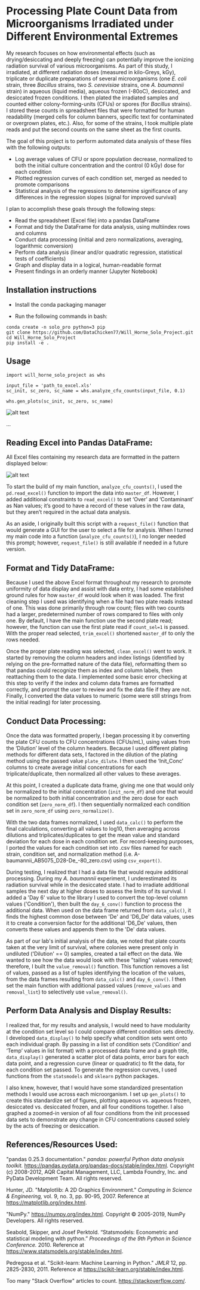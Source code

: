 # Processing Plate Count Data from Microorganisms Irradiated under Different Environmental Extremes

My research focuses on how environmental effects (such as drying/desiccating and deeply freezing) can potentially improve the ionizing radiation survival of various microorganisms.  As part of this study, I irradiated, at different radiation doses (measured in kilo-Greys, kGy), triplicate or duplicate preparations of several microorganisms (one *E. coli* strain, three *Bacillus* strains, two *S. cerevisiae* strains, one *A. baumannii* strain) in aqueous (liquid media), aqueous frozen (-80oC), desiccated, and desiccated frozen conditions.  I then plated the irradiated samples and counted either colony-forming-units (CFUs) or spores (for *Bacillus* strains).  I stored these counts in spreadsheet files that were formatted for human readability (merged cells for column banners, specific text for contaminated or overgrown plates, etc.).  Also, for some of the strains, I took multiple plate reads and put the second counts on the same sheet as the first counts.

The goal of this project is to perform automated data analysis of these files with the following outputs:
* Log average values of CFU or spore population decrease, normalized to both the initial culture concentration and the control (0 kGy) dose for each condition
* Plotted regression curves of each condition set, merged as needed to promote comparisons
* Statistical analysis of the regressions to determine significance of any differences in the regression slopes (signal for improved survival)

I plan to accomplish these goals through the following steps:
* Read the spreadsheet (Excel file) into a pandas DataFrame
* Format and tidy the DataFrame for data analysis, using multiindex rows and columns
* Conduct data processing (initial and zero normalizations, averaging, logarithmic conversion)
* Perform data analysis (linear and/or quadratic regression, statistical tests of coefficients)
* Graph and display data in a logical, human-readable format
* Present findings in an orderly manner (Jupyter Notebook)

## Installation instructions

+ Install the conda packaging manager

+ Run the following commands in bash:

```
conda create -n solo_pro python=3 pip
git clone https://github.com/DataChicken77/Will_Horne_Solo_Project.git
cd Will_Horne_Solo_Project
pip install -e .
```


## Usage


```
import will_horne_solo_project as whs

input_file = 'path_to_excel.xls'
sc_init, sc_zero, sc_name = whs.analyze_cfu_counts(input_file, 0.1)

whs.gen_plots(sc_init, sc_zero, sc_name)
```

![alt text](https://github.com/DataChicken77/Will_Horne_Solo_Project/blob/master/notebooks/graphs/Effects_of_Freezing_on_S._cerevisiae_EXF-6761_IR_Survival.png "Output Graph Example")

...

## Reading Excel into Pandas DataFrame:

All Excel files containing my research data are formatted in the pattern displayed below:

![alt text](https://github.com/DataChicken77/class_project/blob/master/pictures/data_file_example.JPG "Data File Example")

To start the build of my main function, `analyze_cfu_counts()`, I used the `pd.read_excel()` function to import the data into `master_df`.  However, I added additional constraints to `read_excel()` to set ‘Over’ and ‘Contaminant’ as Nan values; it’s good to have a record of these values in the raw data, but they aren’t required in the actual data analysis.

As an aside, I originally built this script with a `request_file()` function that would generate a GUI for the user to select a file for analysis.  When I turned my main code into a function (`analyze_cfu_counts()`), I no longer needed this prompt; however, `request_file()` is still available if needed in a future version.

## Format and Tidy DataFrame:

Because I used the above Excel format throughout my research to promote uniformity of data display and assist with data entry, I had some established ground rules for how `master_df` would look when it was loaded.  The first cleaning step I used was identifying when a file had two plate reads instead of one.  This was done primarily through row count; files with two counts had a larger, predetermined number of rows compared to files with only one.  By default, I have the main function use the second plate read; however, the function can use the first plate read if `count_sel=1` is passed.  With the proper read selected, `trim_excel()` shortened `master_df` to only the rows needed.

Once the proper plate reading was selected, `clean_excel()` went to work.  It started by removing the column headers and index listings (identified by relying on the pre-formatted nature of the data file), reformatting them so that pandas could recognize them as index and column labels, then reattaching them to the data.  I implemented some basic error checking at this step to verify if the index and column data frames are formatted correctly, and prompt the user to review and fix the data file if they are not.  Finally, I converted the data values to numeric (some were still strings from the initial reading) for later processing.

## Conduct Data Processing:

Once the data was formatted properly, I began processing it by converting the plate CFU counts to CFU concentrations (CFUs/mL), using values from the ‘Dilution’ level of the column headers.  Because I used different plating methods for different data sets, I factored in the dilution of the plating method using the passed value `plate_dilute`.  I then used the ‘Init_Conc’ columns to create average initial concentrations for each triplicate/duplicate, then normalized all other values to these averages.

At this point, I created a duplicate data frame, giving me one that would only be normalized to the initial concentration (`init_norm_df`) and one that would be normalized to both initial concentration and the zero dose for each condition set (`zero_norm_df`).  I then sequentially normalized each condition set in `zero_norm_df` using `zero_normalize()`.

With the two data frames normalized, I used `data_calc()` to perform the final calculations, converting all values to log10, then averaging across dilutions and triplicates/duplicates to get the mean value and standard deviation for each dose in each condition set.  For record-keeping purposes, I ported the values for each condition set into .csv files named for each strain, condition set, and normalization method (i.e. A-baumannii_AB5075_D28-De_-80_zero.csv) using `csv_export()`.

During testing, I realized that I had a data file that would require additional processing.  During my *A. baumannii* experiment, I underestimated its radiation survival while in the desiccated state.  I had to irradiate additional samples the next day at higher doses to assess the limits of its survival.  I added a 'Day 6' value to the library I used to convert the top-level column values ('Condition'), then built the `day_6_conv()` function to process the additional data.  When used on the data frame returned from `data_calc()`, it finds the highest common dose between 'De' and 'D6_De' data values, uses it to create a conversion factor for the additional 'D6_De' values, then converts these values and appends them to the 'De' data values.

As part of our lab's initial analysis of the data, we noted that plate counts taken at the very limit of survival, where colonies were present only in undiluted ('Dilution' == 0) samples, created a tail effect on the data.  We wanted to see how the data would look with these "tailing" values removed; therefore, I built the `value_removal()` function.  This function removes a list of values, passed as a list of tuples identifying the location of the values, from the data frames resulting from `data_calc()` and `day_6_conv()`.  I then set the main function with additional passed values (`remove_values` and `removal_list`) to selectively use `value_removal()`.

## Perform Data Analysis and Display Results:

I realized that, for my results and analysis, I would need to have modularity at the condition set level so I could compare different condition sets directly.  I developed `data_display()` to help specify what condition sets went onto each individual graph.  By passing in a list of condition sets (‘Condition’ and ‘Temp’ values in list format) with a processed data frame and a graph title, `data_display()` generated a scatter plot of data points, error bars for each data point, and a regression curve (linear or quadratic) to fit the data, for each condition set passed.  To generate the regression curves, I used functions from the `statsmodels` and `sklearn` python packages.

I also knew, however, that I would have some standardized presentation methods I would use across each microorganism.  I set up `gen_plots()` to create this standardize set of figures, plotting aqueous vs. aqueous frozen, desiccated vs. desiccated frozen, and all four conditions together.  I also graphed a zoomed-in version of all four conditions from the init processed data sets to demonstrate any change in CFU concentrations caused solely by the acts of freezing or desiccation.

## References/Resources Used:

"pandas 0.25.3 documentation." *pandas: powerful Python data analysis toolkit.* https://pandas.pydata.org/pandas-docs/stable/index.html. Copyright (c) 2008-2012, AQR Capital Management, LLC, Lambda Foundry, Inc. and PyData Development Team. All rights reserved.

Hunter, JD. "Matplotlib: A 2D Graphics Environment." *Computing in Science & Engineering,* vol. 9, no. 3, pp. 90-95, 2007.  Reference at https://matplotlib.org/index.html.

"NumPy."  https://numpy.org/index.html.  Copyright © 2005-2019, NumPy Developers.  All rights reserved.

Seabold, Skipper, and Josef Perktold. “Statsmodels: Econometric and statistical modeling with python.” *Proceedings of the 9th Python in Science Conference.* 2010.  Reference at https://www.statsmodels.org/stable/index.html.

Pedregosa et al. "Scikit-learn: Machine Learning in Python." *JMLR* 12, pp. 2825-2830, 2011.  Reference at https://scikit-learn.org/stable/index.html.

Too many "Stack Overflow" articles to count.  https://stackoverflow.com/.